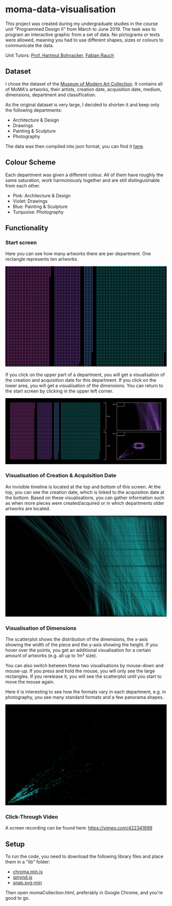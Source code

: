# moma-data-visualisation

This project was created during my undergraduate studies in the course unit "Programmed Design II" from March to June 2019.
The task was to program an interactive graphic from a set of data. No pictograms or texts were allowed, meaning you had to use different shapes, sizes or colours to communicate the data.

Unit Tutors: [Prof. Hartmut Bohnacker](https://hartmut-bohnacker.de), [Fabian Rauch](https://www.faebs.com/)

## Dataset
I chose the dataset of the [Museum of Modern Art Collection](https://www.kaggle.com/datasets/momanyc/museum-collection). It contains all of MoMA's artworks, their artists, creation date, acquisition date, medium, dimensions, department and classification.

As the original dataset is very large, I decided to shorten it and keep only the following departments:
- Architecture & Design
- Drawings
- Painting & Sculpture
- Photography

The data was then compiled into json format, you can find it [here](https://dl.dropbox.com/s/3i8qx2fyfjx587o/data.js?dl=0).

## Colour Scheme
Each department was given a different colour. All of them have roughly the same saturation, work harmoniously together and are still distinguishable from each other.
- Pink: Architecture & Design
- Violet: Drawings
- Blue: Painting & Sculpture
- Turquoise: Photography

## Functionality
### Start screen
Here you can see how many artworks there are per department. One rectangle represents ten artworks.

![start screen](https://github.com/sonja-brehm/moma-data-visualisation/blob/main/screenshots/1_startscreen.jpg?raw=true)

If you click on the upper part of a department, you will get a visualisation of the creation and acquisition date for this department. If you click on the lower area, you will get a visualisation of the dimensions. You can return to the start screen by clicking in the upper left corner.

![explanation of navigation](https://github.com/sonja-brehm/moma-data-visualisation/blob/main/screenshots/2_navigation.jpg?raw=true)

### Visualisation of Creation & Acquisition Date
An invisible timeline is located at the top and bottom of this screen. At the top, you can see the creation date, which is linked to the acquisition date at the bottom. Based on these visualisations, you can gather information such as when more pieces were created/acquired or in which departments older artworks are located.

![Creation & Acquisition Screen](https://github.com/sonja-brehm/moma-data-visualisation/blob/main/screenshots/3_timeline.jpg?raw=true)

### Visualisation of Dimensions
The scatterplot shows the distribution of the dimensions, the x-axis showing the width of the piece and the y-axis showing the height. If you hover over the points, you get an additional visualisation for a certain amount of artworks (e.g. all up to 1m² size). 

You can also switch between these two visualisations by mouse-down and mouse-up. If you press and hold the mouse, you will only see the large rectangles. If you rerelease it, you will see the scatterplot until you start to move the mouse again.

Here it is interesting to see how the formats vary in each department, e.g. in photography, you see many standard formats and a few panorama shapes.

![Dimensions Screen](https://github.com/sonja-brehm/moma-data-visualisation/blob/main/screenshots/4_dimensions.gif?raw=true)

### Click-Through Video
A screen recording can be found here: https://vimeo.com/422341899

## Setup
To run the code, you need to download the following library files and place them in a "lib" folder:
- [chroma.min.js](https://gka.github.io/chroma.js/#installation)
- [gmynd.js](https://github.com/hfg-gmuend/gmynd)
- [snap.svg-min](http://snapsvg.io)

Then open momaCollection.html, preferably in Google Chrome, and you're good to go.
